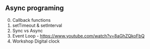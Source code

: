## Async programing

0. Callback functions
1. setTimeout & setInterval
3. Sync vs Async
4. Event Loop - https://www.youtube.com/watch?v=8aGhZQkoFbQ
5. Workshop Digital clock
